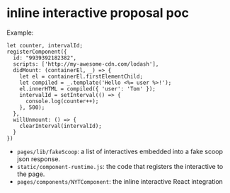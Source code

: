 # inline interactive proposal poc

Example:

```
let counter, intervalId;
registerComponent({
  id: "9939392182382",
  scripts: ['http://my-awesome-cdn.com/lodash'],
  didMount: (containerEl, _) => {
    let el = containerEl.firstElementChild;
    let compiled = _.template('Hello <%= user %>!');
    el.innerHTML = compiled({ 'user': 'Tom' });
    intervalId = setInterval(() => {
      console.log(counter++);
    }, 500);
  },
  willUnmount: () => {
    clearInterval(intervalId);
  }
})
```

- `pages/lib/fakeScoop`: a list of interactives embedded into a fake scoop json response.
- `static/component-runtime.js`: the code that registers the interactive to the page.
- `pages/components/NYTComponent`: the inline interactive React integration
